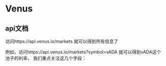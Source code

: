 # Venus

## api文档
访问https://api.venus.io/markets 就可以得到所有信息了

例如，访问https://api.venus.io/markets?symbol=vADA 就可以得到vADA这个池子的利率，
我们重点关注这几个字段：